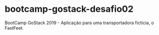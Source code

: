 # bootcamp-gostack-desafio02
BootCamp GoStack 2019 - Aplicação para uma transportadora fictícia, o FastFeet.
